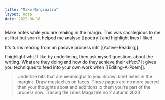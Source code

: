 ```yaml
---
title: "Make Marginalia"
layout: note
date: 2022-08-18
---
```


Make notes while you  are reading in the margin. This was sacrilegious to me at first but soon it helped me analyse [[poetry]] and highlight lines I liked.

It's turns reading from an passive process into [[Active-Reading]].

I highlight what I like by underlining, then ask myself questions about the writing. What are they doing and how do they achieve their effect? It gives you techniques to feed into your own work when [[Editing-A-Poem]].

> Underline bits that are meaningful to you. Scrawl brief notes in the margins. Draw mustaches on faces. These pages are no more sacred than your thoughts about and additions to them you're part of the process now.
> Tracing the Lines Magazine no 2 autumn 2023